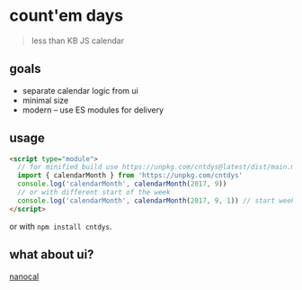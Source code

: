 # count'em days

> less than KB JS calendar

## goals

- separate calendar logic from ui
- minimal size
- modern – use ES modules for delivery

## usage

```html
<script type="module">
  // for minified build use https://unpkg.com/cntdys@latest/dist/main.min.js
  import { calendarMonth } from 'https://unpkg.com/cntdys'
  console.log('calendarMonth', calendarMonth(2017, 9))
  // or with different start of the week
  console.log('calendarMonth', calendarMonth(2017, 9, 1)) // start week on Monday (0 = Sunday)
</script>
```

or with `npm install cntdys`.

## what about ui?

[nanocal](https://github.com/zigomir/nanocal)

